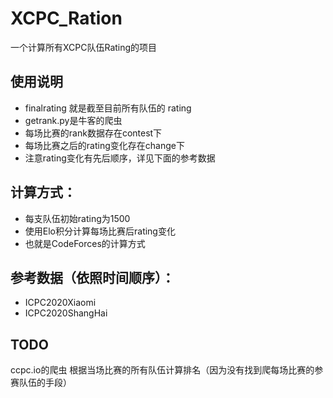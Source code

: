 # XCPC_Ration
一个计算所有XCPC队伍Rating的项目

## 使用说明
- finalrating 就是截至目前所有队伍的 rating
- getrank.py是牛客的爬虫
- 每场比赛的rank数据存在contest下
- 每场比赛之后的rating变化存在change下
- 注意rating变化有先后顺序，详见下面的参考数据

## 计算方式：
- 每支队伍初始rating为1500
- 使用Elo积分计算每场比赛后rating变化
- 也就是CodeForces的计算方式

## 参考数据（依照时间顺序）：
- ICPC2020Xiaomi
- ICPC2020ShangHai

## TODO
ccpc.io的爬虫
根据当场比赛的所有队伍计算排名（因为没有找到爬每场比赛的参赛队伍的手段）